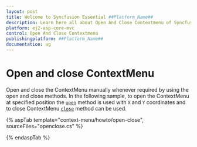```yaml
---
layout: post
title: Welcome to Syncfusion Essential ##Platform_Name##
description: Learn here all about Open And Close Contextmenu of Syncfusion Essential ##Platform_Name## widgets based on HTML5 and jQuery.
platform: ej2-asp-core-mvc
control: Open And Close Contextmenu
publishingplatform: ##Platform_Name##
documentation: ug
---
```


# Open and close ContextMenu

Open and close the ContextMenu manually whenever required by using the open and close methods. In the following sample, to open the ContextMenu at specified position the [`open`](https://help.syncfusion.com/cr/cref_files/aspnetcore-js2/aspnetcore/Syncfusion.EJ2~Syncfusion.EJ2.Navigations.ContextMenu~OnOpen.html) method is used with `X` and `Y` coordinates
and to close ContextMenu [`close`](https://help.syncfusion.com/cr/cref_files/aspnetcore-js2/aspnetcore/Syncfusion.EJ2~Syncfusion.EJ2.Navigations.ContextMenu~OnClose.html) method can be used.

{% aspTab template="context-menu/howto/open-close", sourceFiles="openclose.cs" %}

{% endaspTab %}
